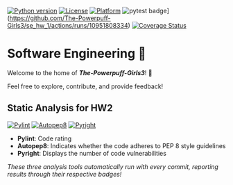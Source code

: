 [![Python version](https://img.shields.io/badge/python-3.13-blue)](https://www.python.org/downloads/release/python-313/)
[![License](https://img.shields.io/badge/license-MIT-blue)](https://opensource.org/licenses/MIT)
[![Platform](https://img.shields.io/badge/platform-Linux-blue)](https://en.wikipedia.org/wiki/Linux)
![pytest badge](https://img.shields.io/badge/tests-passed-brightgreen)](https://github.com/The-Powerpuff-Girls3/se_hw_1/actions/runs/10951808334)
[![Coverage Status](https://coveralls.io/repos/github/The-Powerpuff-Girls3/se_hw_1/badge.svg?branch=main)](https://coveralls.io/github/The-Powerpuff-Girls3/se_hw_1?branch=main)


# Software Engineering 🚀

Welcome to the home of **_The-Powerpuff-Girls3_**! 🎉

Feel free to explore, contribute, and provide feedback!

## Static Analysis for HW2
[![Pylint](https://img.shields.io/badge/pylint-10.00%2F10-brightgreen)](https://github.com/The-Powerpuff-Girls3/se_hw_1/actions/runs/10951374235) 
[![Autopep8](https://img.shields.io/badge/autopep8-perfect-brightgreen)](https://github.com/The-Powerpuff-Girls3/se_hw_1/actions/runs/10951374235)
[![Pyright](https://img.shields.io/badge/pyright-0%20vulnerabilities-brightgreen)](https://github.com/The-Powerpuff-Girls3/se_hw_1/actions/runs/10951374235)

- **Pylint**: Code rating
- **Autopep8**: Indicates whether the code adheres to PEP 8 style guidelines
- **Pyright**: Displays the number of code vulnerabilities

*These three analysis tools automatically run with every commit, reporting results through their respective badges!*
